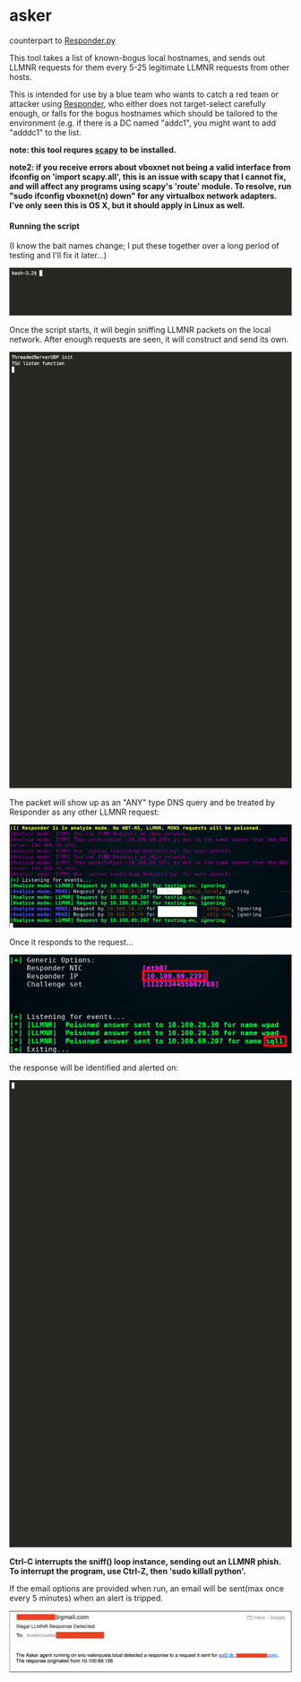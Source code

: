 # asker
counterpart to [Responder.py](https://github.com/SpiderLabs/Responder)

This tool takes a list of known-bogus local hostnames, and sends out LLMNR requests for them every 5-25 legitimate LLMNR requests from other hosts.

This is intended for use by a blue team who wants to catch a red team or attacker using [Responder](https://github.com/SpiderLabs/Responder), who either does not target-select carefully enough, or falls for the bogus hostnames which should be tailored to the environment (e.g. if there is a DC named "addc1", you might want to add "adddc1" to the list.

**note: this tool requres [scapy](https://github.com/secdev/scapy) to be installed.**

**note2: if you receive errors about vboxnet not being a valid interface from ifconfig on 'import scapy.all', this is an issue with scapy that I cannot fix, and will affect any programs using scapy's 'route' module. To resolve, run "sudo ifconfig vboxnet(n) down" for any virtualbox network adapters. I've only seen this is OS X, but it should apply in Linux as well.**

#### Running the script
(I know the bait names change; I put these together over a long period of testing and I'll fix it later...)

![launch](images/asker_start.gif)

Once the script starts, it will begin sniffing LLMNR packets on the local network. After enough requests are seen, it will construct and send its own.

![bait_send](images/asker_sendquery.gif)

The packet will show up as an "ANY" type DNS query and be treated by Responder as any other LLMNR request:

![responder](images/responder.png)

Once it responds to the request...

![malicious_response](images/malicious_response.png)

the response will be identified and alerted on:

![malicious_response_detection](images/asker_malresponse.gif)

**Ctrl-C interrupts the sniff() loop instance, sending out an LLMNR phish. To interrupt the program, use Ctrl-Z, then 'sudo killall python'.**

If the email options are provided when run, an email will be sent(max once every 5 minutes) when an alert is tripped.

![email_alert](images/email.png)
